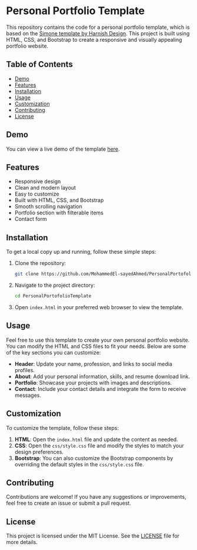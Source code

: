 # Personal Portfolio Template

This repository contains the code for a personal portfolio template, which is based on the [Simone template by Harnish Design](https://harnishdesign.net/demo/html/simone/index-classic-header.html#). This project is built using HTML, CSS, and Bootstrap to create a responsive and visually appealing portfolio website.

## Table of Contents

- [Demo](#demo)
- [Features](#features)
- [Installation](#installation)
- [Usage](#usage)
- [Customization](#customization)
- [Contributing](#contributing)
- [License](#license)

## Demo

You can view a live demo of the template [here](https://mohammedel-sayedahmed.github.io/PersonalPortofolioTemplate/).

## Features

- Responsive design
- Clean and modern layout
- Easy to customize
- Built with HTML, CSS, and Bootstrap
- Smooth scrolling navigation
- Portfolio section with filterable items
- Contact form

## Installation

To get a local copy up and running, follow these simple steps:

1. Clone the repository:
   ```bash
   git clone https://github.com/MohammedEl-sayedAhmed/PersonalPortofolioTemplate.git
   ```
2. Navigate to the project directory:
   ```bash
   cd PersonalPortofolioTemplate
   ```
3. Open `index.html` in your preferred web browser to view the template.

## Usage

Feel free to use this template to create your own personal portfolio website. You can modify the HTML and CSS files to fit your needs. Below are some of the key sections you can customize:

- **Header**: Update your name, profession, and links to social media profiles.
- **About**: Add your personal information, skills, and resume download link.
- **Portfolio**: Showcase your projects with images and descriptions.
- **Contact**: Include your contact details and integrate the form to receive messages.

## Customization

To customize the template, follow these steps:

1. **HTML**: Open the `index.html` file and update the content as needed.
2. **CSS**: Open the `css/style.css` file and modify the styles to match your design preferences.
3. **Bootstrap**: You can also customize the Bootstrap components by overriding the default styles in the `css/style.css` file.

## Contributing

Contributions are welcome! If you have any suggestions or improvements, feel free to create an issue or submit a pull request.

## License

This project is licensed under the MIT License. See the [LICENSE](LICENSE) file for more details.
